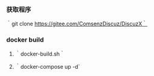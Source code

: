 ### 获取程序

｀git clone https://gitee.com/ComsenzDiscuz/DiscuzX｀

### **docker build**

1. ｀docker-build.sh｀

2. ｀docker-compose up -d`

